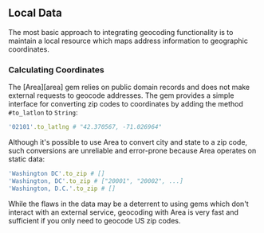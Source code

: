 ## Local Data

The most basic approach to integrating geocoding functionality is to maintain a
local resource which maps address information to geographic coordinates.

### Calculating Coordinates

The [Area][area] gem relies on public domain records and does not make external
requests to geocode addresses. The gem provides a simple interface for
converting zip codes to coordinates by adding the method `#to_latlon` to
`String`:

```ruby
'02101'.to_latlng # "42.370567, -71.026964"
```

Although it's possible to use Area to convert city and state to a zip code,
such conversions are unreliable and error-prone because Area operates on static
data:

```ruby
'Washington DC'.to_zip # []
'Washington, DC'.to_zip # ["20001", "20002", ...]
'Washington, D.C.'.to_zip # []
```

While the flaws in the data may be a deterrent to using gems which don't
interact with an external service, geocoding with Area is very fast and
sufficient if you only need to geocode US zip codes.
